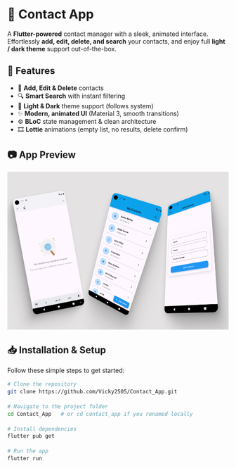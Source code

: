 # 📇 Contact App

A **Flutter-powered** contact manager with a sleek, animated interface. Effortlessly **add, edit, delete, and search** your contacts, and enjoy full **light / dark theme** support out-of-the-box.



## 🚀 Features
- 📒 **Add, Edit & Delete** contacts
- 🔍 **Smart Search** with instant filtering
- 🎨 **Light & Dark** theme support (follows system)
- ✨ **Modern, animated UI** (Material 3, smooth transitions)
- ⚙️ **BLoC** state management & clean architecture
- 🎞️ **Lottie** animations (empty list, no results, delete confirm)




## 📷 App Preview
![Contact App UI](https://github.com/Vicky2505/Contact_App/blob/main/assets/image/preview_app.png)



## 📥 Installation & Setup
Follow these simple steps to get started:

```sh
# Clone the repository
git clone https://github.com/Vicky2505/Contact_App.git

# Navigate to the project folder
cd Contact_App   # or cd contact_app if you renamed locally

# Install dependencies
flutter pub get

# Run the app
flutter run

